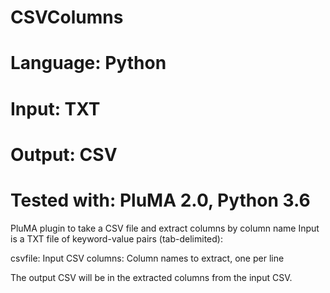# CSVColumns
# Language: Python
# Input: TXT
# Output: CSV
# Tested with: PluMA 2.0, Python 3.6

PluMA plugin to take a CSV file and extract columns by column name
Input is a TXT file of keyword-value pairs (tab-delimited):

csvfile: Input CSV
columns: Column names to extract, one per line

The output CSV will be in the extracted columns from the input CSV.
